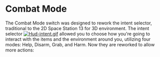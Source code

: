 # Combat Mode

The Combat Mode switch was designed to rework the intent selector, traditional to the 2D Space Station 13 for 3D environment. The intent selector [![Hud-intent.gif](https://wiki.station13.ru/images/0/00/Hud-intent.gif)](https://wiki.station13.ru/%D0%A4%D0%B0%D0%B9%D0%BB:Hud-intent.gif) allowed you to choose how you're going to interact with the items and the environment around you, utilizing four modes: Help, Disarm, Grab, and Harm. Now they are reworked to allow more actions:
